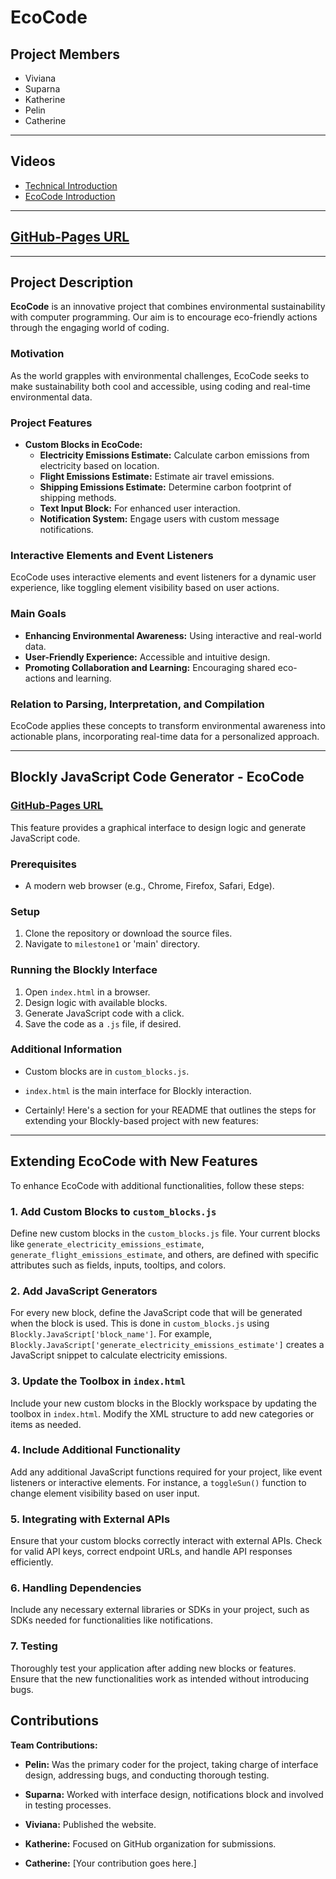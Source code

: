# EcoCode

## Project Members
- Viviana
- Suparna
- Katherine
- Pelin
- Catherine

---

## Videos
- [Technical Introduction](https://drive.google.com/file/d/1HQ0833KdR6Aph_YxUoIZl_qqCioP8gGP/view?usp=share_link)
- [EcoCode Introduction](https://drive.google.com/file/d/1PndMrkP62fhoOIT8M4I34tmmfLRkkNCt/view?usp=share_link)

---

## [GitHub-Pages URL](https://vvanaa.github.io/EcoCode/milestone1/)

---

## Project Description
**EcoCode** is an innovative project that combines environmental sustainability with computer programming. Our aim is to encourage eco-friendly actions through the engaging world of coding.

### Motivation
As the world grapples with environmental challenges, EcoCode seeks to make sustainability both cool and accessible, using coding and real-time environmental data.

### Project Features
- **Custom Blocks in EcoCode:**
  - **Electricity Emissions Estimate:** Calculate carbon emissions from electricity based on location.
  - **Flight Emissions Estimate:** Estimate air travel emissions.
  - **Shipping Emissions Estimate:** Determine carbon footprint of shipping methods.
  - **Text Input Block:** For enhanced user interaction.
  - **Notification System:** Engage users with custom message notifications.

### Interactive Elements and Event Listeners
EcoCode uses interactive elements and event listeners for a dynamic user experience, like toggling element visibility based on user actions.

### Main Goals
- **Enhancing Environmental Awareness:** Using interactive and real-world data.
- **User-Friendly Experience:** Accessible and intuitive design.
- **Promoting Collaboration and Learning:** Encouraging shared eco-actions and learning.

### Relation to Parsing, Interpretation, and Compilation
EcoCode applies these concepts to transform environmental awareness into actionable plans, incorporating real-time data for a personalized approach.

---


## Blockly JavaScript Code Generator - EcoCode
### [GitHub-Pages URL](https://vvanaa.github.io/EcoCode/milestone1/)
This feature provides a graphical interface to design logic and generate JavaScript code.

### Prerequisites
- A modern web browser (e.g., Chrome, Firefox, Safari, Edge).

### Setup
1. Clone the repository or download the source files.
2. Navigate to `milestone1` or 'main' directory.

### Running the Blockly Interface
1. Open `index.html` in a browser.
2. Design logic with available blocks.
3. Generate JavaScript code with a click.
4. Save the code as a `.js` file, if desired.

### Additional Information
- Custom blocks are in `custom_blocks.js`.
- `index.html` is the main interface for Blockly interaction.

- Certainly! Here's a section for your README that outlines the steps for extending your Blockly-based project with new features:

---

## Extending EcoCode with New Features

To enhance EcoCode with additional functionalities, follow these steps:

### 1. Add Custom Blocks to `custom_blocks.js`
Define new custom blocks in the `custom_blocks.js` file. Your current blocks like `generate_electricity_emissions_estimate`, `generate_flight_emissions_estimate`, and others, are defined with specific attributes such as fields, inputs, tooltips, and colors.

### 2. Add JavaScript Generators
For every new block, define the JavaScript code that will be generated when the block is used. This is done in `custom_blocks.js` using `Blockly.JavaScript['block_name']`. For example, `Blockly.JavaScript['generate_electricity_emissions_estimate']` creates a JavaScript snippet to calculate electricity emissions.

### 3. Update the Toolbox in `index.html`
Include your new custom blocks in the Blockly workspace by updating the toolbox in `index.html`. Modify the XML structure to add new categories or items as needed.

### 4. Include Additional Functionality
Add any additional JavaScript functions required for your project, like event listeners or interactive elements. For instance, a `toggleSun()` function to change element visibility based on user input.

### 5. Integrating with External APIs
Ensure that your custom blocks correctly interact with external APIs. Check for valid API keys, correct endpoint URLs, and handle API responses efficiently.

### 6. Handling Dependencies
Include any necessary external libraries or SDKs in your project, such as SDKs needed for functionalities like notifications.

### 7. Testing
Thoroughly test your application after adding new blocks or features. Ensure that the new functionalities work as intended without introducing bugs.


## Contributions

**Team Contributions:**

- **Pelin:** Was the primary coder for the project, taking charge of interface design, addressing bugs, and conducting thorough testing.

- **Suparna:** Worked with interface design, notifications block and involved in testing processes.

- **Viviana:** Published the website.

- **Katherine:** Focused on GitHub organization for submissions.

- **Catherine:** [Your contribution goes here.]


